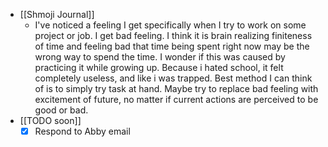   * [[Shmoji Journal]]
    * I've noticed a feeling I get specifically when I try to work on some project or job. I get bad feeling. I think it is brain realizing finiteness of time and feeling bad that time being spent right now may be the wrong way to spend the time. I wonder if this was caused by practicing it while growing up. Because i hated school, it felt completely useless, and like i was trapped. Best method I can think of is to simply try task at hand. Maybe try to replace bad feeling with excitement of future, no matter if current actions are perceived to be good or bad. 
  * [[TODO soon]]
    * [x] Respond to Abby email